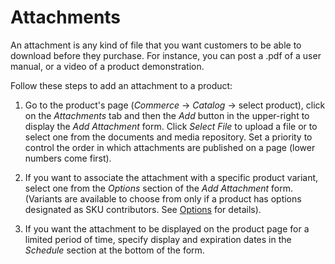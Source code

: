 # Attachments [](id=attachments)

An attachment is any kind of file that you want customers to be able to download
before they purchase. For instance, you can post a .pdf of a user manual, or
a video of a product demonstration.

Follow these steps to add an attachment to a product:

1.  Go to the product's page (*Commerce* &rarr; *Catalog* &rarr; select
    product), click on the *Attachments* tab and then the *Add* button in the
    upper-right to display the *Add Attachment* form. Click *Select File* to
    upload a file or to select one from the documents and media repository. Set
    a priority to control the order in which attachments are published on a page
    (lower numbers come first).

2.  If you want to associate the attachment with a specific product variant,
    select one from the *Options* section of the *Add Attachment* form.
    (Variants are available to choose from only if a product has options
    designated as SKU contributors. See
    [Options](/web/emporio/documentation/-/knowledge_base/1-0/options)
    for details).

3.  If you want the attachment to be displayed on the product page for a limited
    period of time, specify display and expiration dates in the *Schedule*
    section at the bottom of the form.
